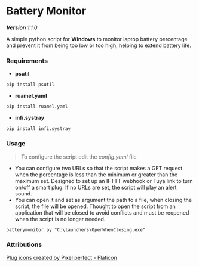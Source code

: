 # Battery Monitor

_**Version** 1.1.0_

A simple python script for **Windows** to monitor laptop battery percentage and prevent it from being too low or too high, helping to extend battery life.

### Requirements
- **psutil**
```console
pip install psutil
```
- **ruamel.yaml**
```console
pip install ruamel.yaml
```
- **infi.systray**
```console
pip install infi.systray
```

### Usage

> To configure the script edit the _config.yaml_ file

- You can configure two URLs so that the script makes a GET request when the percentage is less than the minimum or greater than the maximum set.
Designed to set up an IFTTT webhook or Tuya link to turn on/off a smart plug.
If no URLs are set, the script will play an alert sound.
- You can open it and set as argument the path to a file, when closing the script, the file will be opened. Thought to open the script from an application that will be closed to avoid conflicts and must be reopened when the script is no longer needed.
```
batterymonitor.py "C:\launchers\OpenWhenClosing.exe"
```

### Attributions

[Plug icons created by Pixel perfect - Flaticon](https://www.flaticon.com/free-icons/plug)